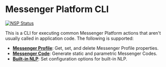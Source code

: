 # Messenger Platform CLI

[![NSP Status](https://nodesecurity.io/orgs/alex/projects/4aad36ab-fea7-4497-aaa8-44d8c89e74f9/badge)](https://nodesecurity.io/orgs/alex/projects/4aad36ab-fea7-4497-aaa8-44d8c89e74f9)

This is a CLI for executing common Messenger Platform actions that aren't usually called in application code. The following is supported:

- [__Messenger Profile__](https://developers.facebook.com/docs/messenger-platform/reference/messenger-profile-api): Get, set, and delete Messenger Profile properties.
- [__Messenger Code__](https://developers.facebook.com/docs/messenger-platform/discovery/messenger-codes): Generate static and parametric Messenger Codes.
- [__Built-in NLP__](https://developers.facebook.com/docs/messenger-platform/built-in-nlp): Set configuration options for built-in NLP. 